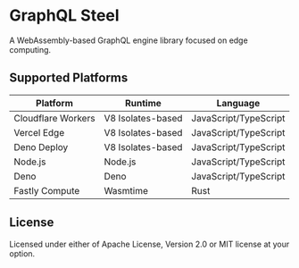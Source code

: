 # GraphQL Steel

A WebAssembly-based GraphQL engine library focused on edge computing.

## Supported Platforms

| Platform           | Runtime           | Language              |
| ------------------ | ----------------- | --------------------- |
| Cloudflare Workers | V8 Isolates-based | JavaScript/TypeScript |
| Vercel Edge        | V8 Isolates-based | JavaScript/TypeScript |
| Deno Deploy        | V8 Isolates-based | JavaScript/TypeScript |
| Node.js            | Node.js           | JavaScript/TypeScript |
| Deno               | Deno              | JavaScript/TypeScript |
| Fastly Compute     | Wasmtime          | Rust                  |

## License

Licensed under either of Apache License, Version 2.0 or MIT license at your
option.
